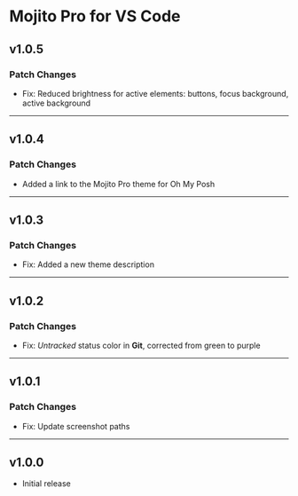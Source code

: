 # Mojito Pro for VS Code

## v1.0.5

### Patch Changes

- Fix: Reduced brightness for active elements: buttons, focus background, active background

___

## v1.0.4

### Patch Changes

- Added a link to the Mojito Pro theme for Oh My Posh

___

## v1.0.3

### Patch Changes

- Fix: Added a new theme description

___

## v1.0.2

### Patch Changes

- Fix: *Untracked* status color in **Git**, corrected from green to purple

___

## v1.0.1

### Patch Changes

- Fix: Update screenshot paths

___

## v1.0.0

- Initial release
